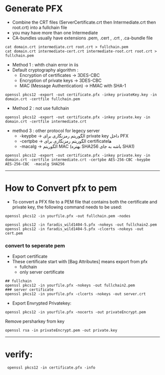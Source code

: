 
# Generate PFX 
  - Combine the CRT files (ServerCertificate.crt then Intermediate.crt then root.crt) into a fullchain file
  - you may have more than one Intermediate
  - CA-bundles usually have extensions .pem, .cert , .crt , .ca-bundle file
```
cat domain.crt intermediate.crt root.crt > fullchain.pem
cat domain.crt intermediate-cert.crt intermediate-root.crt root.crt > fullchain.pem
```
- Method 1 : whth chain error in iis
- Default cryptography algorithm :
    * Encryption of certificates → 3DES-CBC
    * Encryption of private keys → 3DES-CBC
    * MAC (Message Authentication) → HMAC with SHA-1

```
openssl pkcs12 -export -out certificate.pfx -inkey privateKey.key -in domain.crt -certfile fullchain.pem
```
- Method 2 : not use fullchain
```
openssl pkcs12 -export -out certificate.pfx -inkey private.key -in domain.crt -certfile intermediate.crt
```
- method 3 : other protocol for legecy server
    * -keypbe → الگوریتم رمزنگاری برای private key داخل PFX
    * -certpbe → الگوریتم رمزنگاری برای certificateها
    * -macalg → الگوریتم MAC (بهتره SHA256 باشه به جای SHA1)
```
openssl pkcs12 -export -out certificate.pfx -inkey private.key -in domain.crt -certfile intermediate.crt -certpbe AES-256-CBC -keypbe AES-256-CBC  -macalg SHA256
```
------------------------------------------------------------------------------------------------------------------------------
# How to Convert pfx to pem
  - To convert a PFX file to a PEM file that contains both the certificate and private key, the following command needs to be used:
```
openssl pkcs12 -in yourfile.pfx -out fullchain.pem -nodes

openssl pkcs12 -in faradis_wild1404-5.pfx -nokeys -out fullchain2.pem
openssl pkcs12 -in faradis_wild1404-5.pfx -clcerts -nokeys -out cert.pem
```
### convert to seperate pem
- Export certificate
- These certificate start with [Bag Attributes] means export from pfx
     * fullchain
     * only server certificate
```
## fullchain
openssl pkcs12 -in yourfile.pfx -nokeys -out fullchain2.pem
### server certificate
openssl pkcs12 -in yourfile.pfx -clcerts -nokeys -out server.crt
```

- Export Envrypted Privatekey:
```
openssl pkcs12 -in yourfile.pfx -nocerts -out privateEncrypt.pem
```


Remove persharkey from key
```
openssl rsa -in privateEncrypt.pem -out private.key 
```
------------------------------------------------------------------------------------------------------------------------------------------
# verify:
```
 openssl pkcs12 -in certificate.pfx -info
```
